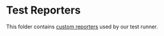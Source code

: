 # Test Reporters

This folder contains [custom reporters](https://playwright.dev/docs/test-reporters#custom-reporters) used by our test runner.
